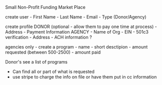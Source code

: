 Small Non-Profit Funding Market Place

create user 
    - First Name 
    - Last Name 
    - Email 
    - Type (Donor/Agency)

create profile
    DONOR (optional - allow them to pay one time at process)
        - Address 
        - Payment Information 
    AGENCY
        - Name of Org
        - EIN
        - 501c3 verification
        - Address
        - ACH information ?
        
agencies only
    - create a program
        - name
        - short desctipion
        - amount requested (between 500-2500)
        - amount paid
        
Donor's see a list of programs
   - Can find all or part of what is requested 
   - use stripe to charge the info on file or have 
     them put in cc information